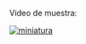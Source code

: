 Video de muestra:

[![miniatura](https://github.com/user-attachments/assets/587a6eab-0873-4bf7-9082-0f59011a81e3)](https://youtu.be/64Z0tY_DRIc?si=akc-c_tHuMfb_jv8)
